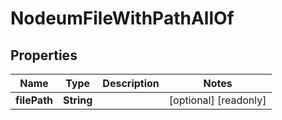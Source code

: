 

# NodeumFileWithPathAllOf

## Properties

Name | Type | Description | Notes
------------ | ------------- | ------------- | -------------
**filePath** | **String** |  |  [optional] [readonly]



